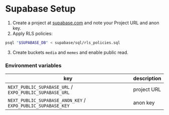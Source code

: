 # Supabase Setup

1. Create a project at [supabase.com](https://supabase.com) and note your Project URL and anon key.
2. Apply RLS policies:
```bash
psql "$SUPABASE_DB" < supabase/sql/rls_policies.sql
```
3. Create buckets `media` and `memes` and enable public read.

### Environment variables
| key | description |
| --- | --- |
| `NEXT_PUBLIC_SUPABASE_URL` / `EXPO_PUBLIC_SUPABASE_URL` | project URL |
| `NEXT_PUBLIC_SUPABASE_ANON_KEY` / `EXPO_PUBLIC_SUPABASE_KEY` | anon key |
